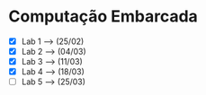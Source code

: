 # Computação Embarcada
  - [x] Lab 1 --> (25/02)
  - [x] Lab 2 --> (04/03)
  - [x] Lab 3 --> (11/03)
  - [x] Lab 4 --> (18/03)
  - [ ] Lab 5 --> (25/03)
